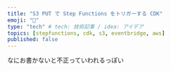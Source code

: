 ```yaml
---
title: "S3 PUT で Step Functions をトリガーする CDK"
emoji: "🍣"
type: "tech" # tech: 技術記事 / idea: アイデア
topics: [stepfunctions, cdk, s3, eventbridge, aws]
published: false
---
```


なにお書かないと不正っていわれるっぽい